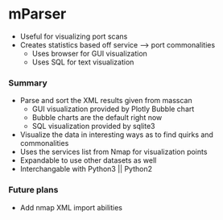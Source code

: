 # mParser
- Useful for visualizing port scans
- Creates statistics based off service --> port commonalities
  - Uses browser for GUI visualization
  - Uses SQL for text visualization

### Summary
 - Parse and sort the XML results given from masscan
   - GUI visualization provided by Plotly Bubble chart
    - Bubble charts are the default right now
   - SQL visualization provided by sqlite3
 - Visualize the data in interesting ways as to find quirks and commonalities
 - Uses the services list from Nmap for visualization points
 - Expandable to use other datasets as well
 - Interchangable with Python3 || Python2

### Future plans
 - Add nmap XML import abilities
